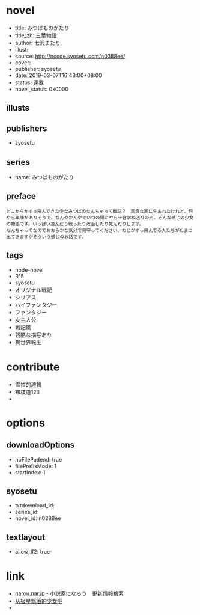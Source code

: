 # novel

- title: みつばものがたり
- title_zh: 三葉物語
- author: 七沢またり
- illust:
- source: http://ncode.syosetu.com/n0388ee/
- cover:
- publisher: syosetu
- date: 2019-03-07T16:43:00+08:00
- status: 連載
- novel_status: 0x0000

## illusts


## publishers

- syosetu

## series

- name: みつばものがたり

## preface


```
どこからかすっ飛んできた少女みつばのなんちゃって戦記？　高貴な家に生まれたけれど、何やら事情がありそうで。なんやかんやでいつの間にやら士官学校送りの刑。そんな感じの少女の物語です。いっぱい遊んだり戦ったり政治したり死んだりします。
なんちゃってなのでおおらかな気分で見守ってください。ねじがすっ飛んでる人たちがたまに出てきますがそういう感じのお話です。
```

## tags

- node-novel
- R15
- syosetu
- オリジナル戦記
- シリアス
- ハイファンタジー
- ファンタジー
- 女主人公
- 戦記風
- 残酷な描写あり
- 異世界転生

# contribute

- 雪拉的禮贊
- 布枝道123
- 

# options

## downloadOptions

- noFilePadend: true
- filePrefixMode: 1
- startIndex: 1

## syosetu

- txtdownload_id:
- series_id:
- novel_id: n0388ee

## textlayout

- allow_lf2: true

# link

- [narou.nar.jp](https://narou.nar.jp/search.php?text=n0388ee&novel=all&genre=all&new_genre=all&length=0&down=0&up=100) - 小説家になろう　更新情報検索
- [从极星飘落的少女吧](https://tieba.baidu.com/f?kw=%E4%BB%8E%E6%9E%81%E6%98%9F%E9%A3%98%E8%90%BD%E7%9A%84%E5%B0%91%E5%A5%B3&ie=utf-8 "从极星飘落的少女")
-

